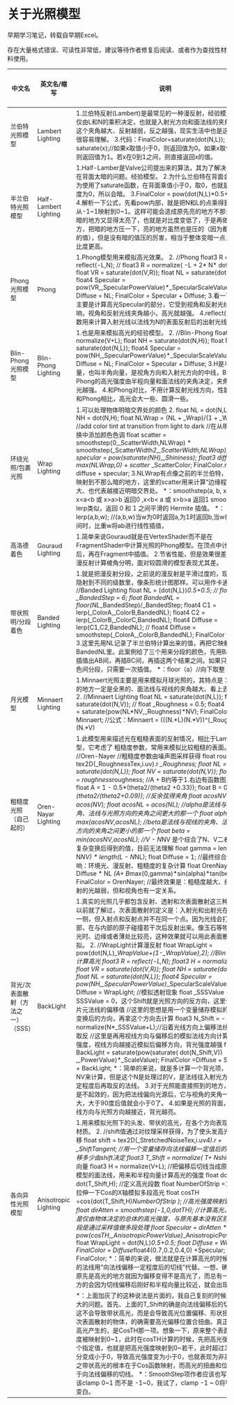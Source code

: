 # 关于光照模型

早期学习笔记，转载自早期Excel。

存在大量格式错误、可读性非常低，建议等待作者修复后阅读、或者作为查找性材料使用。



| 中文名                             | 英文名/缩写            | 说明                                                         | 长什么样                                                     | ![img](Images/clip_image002.png) |
| ---------------------------------- | ---------------------- | ------------------------------------------------------------ | ------------------------------------------------------------ | -------------------------------- |
| 兰伯特光照模型                     | Lambert  Lighting      | 1.兰伯特反射(Lambert)是最常见的一种漫反射，经验模型     2.强度仅由L和N的乘积决定，也就是入射光方向和面法线的夹角，如果这个夹角越大、反射越弱，反之越强，现实生活中也是这个道理，很容易理解。     3.代码：FinalColor=saturate(dot(N,L));     *：saturate(x);//如果x取值小于0，则返回值为0。如果x取值大于1，则返回值为1。若x在0到1之间，则直接返回x的值。 | ![img](Images/clip_image004.png)                             |                                  |
| 半兰伯特光照模型                   | Half-Lambert  Lighting | 1.Half-Lamber是Valve公司提出来的算法，其为了解决Lambert在背面太暗的问题。经验模型。     2.为什么兰伯特在背面会太暗？因为使用了saturate函数，在背面乘值小于0，取0，也就是漫反射强度为0，所以会暗。     3.FinalColor = pow(dot(N,L)*0.5+0.5,2);      4.解析一下公式，先看pow内部，就是把N和L的点乘得到的值从-1~1映射到0~1。这样可能会造成原先亮的地方不那么亮了，暗的地方又显得太亮了，也就是对比度变低了，于是再做个2次方，把暗的地方压一下，亮的地方虽然也是压的（因为都是小于1的值），但是没有暗的值压的厉害，相当于整体变暗一点，但是对比度更高。 | ![img](Images/clip_image006.png)                             |                                  |
| Phong光照模型                      | Phong                  | 1.Phong模型用来模拟高光效果。     2.     //Phong     float3 R = reflect(-L,N);     // float3 R = normalize( -L + 2* N*  dot(N,L) );     float VR = saturate(dot(V,R));     float NL = saturate(dot(N,L));     float4 Specular = pow(VR,_SpecularPowerValue)*_SpecularScaleValue;     float4 Diffuse = NL;     FinalColor = Specular + Diffuse;     3.看一下公式，主要是计算高光Specular的部分，它受到视角和反射光线方向的影响，视角和反射光线夹角越小，高光就越强。     4.reflect(-L,N);函数用来计算入射光线以法线为N的表面反射后的出射光线。 | ![img](Images/clip_image008.png)                             |                                  |
| Blin-Phong光照模型                 | Blin-Phong  Lighting   | 1.也是用来模拟高光的经验模型。     2.     //Blin-Phong     float3 H = normalize(V+L);     float NH = saturate(dot(N,H));     float NL = saturate(dot(N,L));     float4 Specular = pow(NH,_SpecularPowerValue)*_SpecularScaleValue;     float4 Diffuse = NL;     FinalColor = Specular + Diffuse;      3.H是半程向量，也叫半角向量，是视角方向和入射光方向的中线，Blin-Phong的高光强度由半程向量和面法线的夹角决定，夹角越小，高光越强。     4.和Phong对比，不用计算反射光线方向，性能较好。和Phong相比，高光会大一些、圆滑一些。 | ![img](Images/clip_image010.png)                             |                                  |
| 环绕光照/包裹光照                  | Wrap  Lighting         | 1.可以处理物体明暗交界处的颜色     2.     float NL = dot(N,L);     float NH = dot(N,H);     float NLWrap = (NL + _Wrap)/(1 + _Wrap);     //add color tint at transition from light to dark     //在从明到暗的转换中添加颜色色调     float scatter = smoothstep(0,_ScatterWidth,NLWrap) *  smoothstep(_ScatterWidth*2,_ScatterWidth,NLWrap);     float specular = pow(saturate(NH),_Shininess);     float3 diffuse = max(NLWrap,0) + scatter* _ScatterColor;     FinalColor.rgb = diffuse + specular;     3.NLWrap有点像之前的半兰伯特，把diffuse映射到不那么暗的地方，这里的scatter用来计算“边缘程度”，值越大、也代表越接近明暗交界处。     *：smoothstep(a, b, x); // x<a<b 或 x>a>b 返回0 ,x<b< a 或  x>b>a 返回1     smoothstep与lerp类似，返回 0 和 1 之间平滑的 Hermite 插值。     *：lerp(a,b,w); //(a,b,w)当w为0时返回a,为1时返回b,当w在0-1之间时，比重w将ab进行线性插值， | ![img](Images/clip_image012.png)                             |                                  |
| 高洛德着色                         | Gouraud  Lighting      | 1.简单来说Gouraud就是在VertexShader而不是在FragmentShader中计算光照的Phong模型。在顶点中计算光照后，再在Fragment中插值。     2.节省性能，但是效果很差。高光和漫反射计算棱角分明，面对较圆滑的模型表现尤其差。 | ![img](Images/clip_image014.png)                             |                                  |
| 带状照明/分段着色                  | Banded  Lighting       | 1.就是把漫反射分段，之前说的漫反射是平滑过度的，现在把它们隐射到不同的级数里，像条形统计图那样。可以用作卡通渲染。     2.     //Banded Lighting     float NL = (dot(N,L))*0.5+0.5;     // float _BandedStep = 6;     float BandedNL = floor(NL*_BandedStep)/_BandedStep;     float4 C1 = lerp(_ColorA,_ColorB,BandedNL);     float4 C2 = lerp(_ColorB,_ColorC,BandedNL);     float4 Diffuse = lerp(C1,C2,BandedNL);     // float4 Diffuse = smoothstep(_ColorA,_ColorB,BandedNL);     FinalColor = Diffuse;     3.这里先用NL记录了半兰伯特计算出来的值，再把它映射到BandedNL里。此案例给了三个用来分段的颜色，先用BandedNL插值出AB间，再插BC间，再插这两个结果之间。如果只是两个颜色间分段，只需要一次插值。     *：floor（a）//向下取整 | ![img](Images/clip_image016.png)                             |                                  |
| 月光模型                           | Minnaert  Lighting     | 1.Minnaert光照主要是用来模拟月球光照的，其特点是：光照不到的地方一定是全黑的、面法线与视线的夹角越大、看上去也越暗。     2.     //Minnaert Lighting     float NL = saturate(dot(N,L));     float NV = saturate(dot(N,V));     // float _Roughness = 0.5;     float4 Minnaert = saturate(pow(NL*NV,_Roughness)*NV);     FinalColor = Minnaert;     //公式：Minnaert = (((N.*L)(N.*V))^(_Rough)) * (N.*V) | ![img](Images/clip_image018.png)                             |                                  |
| 粗糙度光照（自己起的）             | Oren-Nayar  Lighting   | 1.此模型用来描述光在粗糙表面的反射情况，相比于Lambert模型，它考虑了  粗糙度参数，常用来模拟比较粗糙的表面。     2.     //Oren-Nayer     //粗糙度参数由噪声图采样获得     float roughness = tex2D(_RoughnessTex,i.uv).r *_Roughness;     float NL = saturate(dot(N,L));     float NV = saturate(dot(N,V));     float theta2 = roughness*roughness;     //A + B约等于1.右边有函数图上A下B     float A = 1 - 0.5*(theta2/(theta2 +0.33));     float B = 0.45 *(theta2/(theta2+0.09));     //反余弦得夹角     float acosNV = acos(NV);     float acosNL = acos(NL);     //alpha是法线与视线的夹角、法线与光照方向的夹角之间更大的那一个     float alpha = max(acosNV,acosNL);     //beta是法线与视线的夹角、法线与光照方向的夹角之间更小的那一个     float beta =   min(acosNV,acosNL);     //V - N*NV 是个综合了N、V二者夹角经过复杂变换后得到的值，目前无法理解     float gamma = length(V - N*NV) * length(L - N*NL);     float Diffuse = 1;     //最终综合以下影响：环境光、漫反射、粗糙度的复杂计算     float OrenNayer = Diffuse * NL *(A+  B*max(0,gamma)*sin(alpha)*tan(beta));     FinalColor = OrenNayer;     //最终效果是：粗糙度越大、约暗，反射的光越弱，但和视角也有一定关系。 | ![img](Images/clip_image020.png)         这是加了粗糙度贴图的效果 | ![img](Images/clip_image022.png) |
| 背光/次表面散射（方法之一）（SSS） | BackLight              | 1.真实的光照几乎都包含反射、透射和次表面散射这三种，前两种以前就了解过，次表面散射的定义是：入射光和出射光在表面的同一侧，但入射点和反射点并不在同一个点。因为光线会打入表面内部，在与内部的原子碰撞若干次后反射出来。像玉石等物件，在背光时、边缘或者薄处比较亮，这种效果就可以用此表面散射来模拟。     2.     //WrapLight计算漫反射     float WrapLight = pow(dot(N,L)*_WrapValue+(1-_WrapValue),2);     //Blin-Phong计算高光     float3 R = reflect(-L,N);     float3 H = normalize(V+L);     float VR = saturate(dot(V,R));     float NH = saturate(dot(N,H));     float NL = saturate(dot(N,L));     float4 Specular = pow(NH,_SpecularPowerValue)*_SpecularScaleValue;     float4 Diffuse = WrapLight;      //模拟透射现象      float _SSSValue =0.6;     //当SSSValue = 0，这个Shift就是光照方向的反方向，这里计算的是片元法线的偏移值     //这里的思想是用一个变量储存模拟的片元法线变换后的方向，再拿这个方向去计算      float3 N_Shift =  -normalize(N*_SSSValue+L);//沿着光线方向上偏移法线，最后在取反     //这里是再用视线方向与偏移后的模拟法线方向计算一次背光强度，视线方向越接近模拟后偏移方向，背光强度越强      float BackLight =  saturate(pow(saturate( dot(N_Shift,V)) ,_PowerValue)*_ScaleValue);      FinalColor =Diffuse + Specular +  BackLight;     *：简单的来说，就是多计算一个背光项，其亮度由NV来计算，但是这个N是处理过的V，是法线往入射光方向偏移一定程度后再取反的法线。     3.对于光照能直接照到的地方，背光应该是不起效的，因为把法线偏向光源后，它与视角的夹角一般会变大，大于90度后值就会小于0了。     4.如果是光照的背面，则是面法线方向与光照方向越接近，背光越亮。 | ![img](Images/clip_image024.png)         这里是背面          |                                  |
| 各向异性光照模型                   | Anisotropic  Lighting  | 1.用来模拟光照下的头发、带状的高光，在各个方向表现不一致的材质。     2.     //shift值通过对纹理采样获得，为了使头发高光有上下偏移     float shift = tex2D(_StretchedNoiseTex,i.uv*4).r + _ShiftTangent;     //用一个变量储存向法线偏移一定值后的切线，偏移多少由shift决定     float3 T_Shift = normalize( T+ N*shift);     //半程向量     float3 H = normalize(V+L);     //把偏移后切线当成原先Phong模型的面法线，用来和半程向量计算高光的强度     float dotTH = dot(T_Shift,H);     //定义高光段数     float NumberOfStrip =1;     //通过拉伸一下Cos的X轴模拟多段高光     float cosTH =cos(dot(T_Shift,H)*NumberOfStrip );     //高光强度映射到0~1     float dirAtten = smoothstep(-1,0,dotTH);     //计算高光，dirAtten是仅由物体决定的总体的高光强度，与原先基本没有区别，cosTH段是通过采样值做多段处理     float Specular = dirAtten *  pow(cosTH,_AnisotropicPowerValue)*_AnisotropicPowerScale;          float WrapLight = dot(N,L)*0.5+0.5;     float Diffuse = WrapLight;     FinalColor = Diffuse*float4(0.7,0.2,0.4,0) +Specular;          return FinalColor;          *：简单的来说，做法就是在计算高光的时候，把原先的法线用“向法线偏移一定程度后的切线”代替。一想、确实，这样原先是高光的地方就因为偏移变得不是高光了，而总有一圈其他地方的会因为切线偏移后刚好和半程向量比较近，就会出现高光。 | ![img](Images/clip_image026.png)         这里是加了贴图的效果 |                                  |
|                                    |                        | *：上面加灰了的这种说法是片面的，我自己复刻的时候遇到了很大的问题。首先、上面的T_Shift的确是向法线偏移后的切线，但是这不会导致带状高光，而是会导致高光位置偏移、形状扭曲！对于次表面散射的物体，的确需要高光偏移位置合扭曲。真正导致带状高光产生的，是CosTH那一项。想象一下，原来整个表面的高光强度被映射到0~1，此时在cosTH计算的时候，先把高光强度乘以一个指定值，也就是把高光强度映射到0~若干，此时超过3.14的部分变成小于0，导致高光强度变为小于0，也就表现为非高光。总之带状高光的根本在于Cos函数映射，而高光的扭曲和位移才取决于向法线偏移的切线。     *：SmoothStep项作者应该也写错了，应该clamp 0~1 而不是 -1~0，我试了，clamp -1 ~ 0将导致全面变白。 |                                                              |                                  |